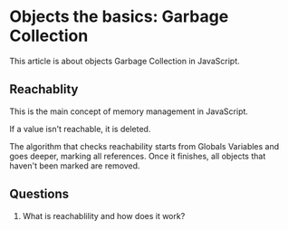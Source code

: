 # Objects the basics: Garbage Collection

This article is about objects Garbage Collection in JavaScript.

## Reachablity
This is the main concept of memory management in JavaScript.

If a value isn't reachable, it is deleted.

The algorithm that checks reachability starts from Globals Variables and
goes deeper, marking all references. Once it finishes, all objects that haven't been
marked are removed.
## Questions
1. What is reachablility and how does it work?